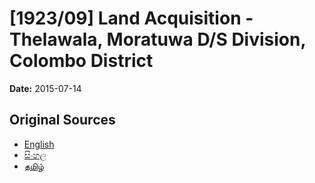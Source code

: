 # [1923/09] Land Acquisition - Thelawala, Moratuwa D/S Division, Colombo District

**Date:** 2015-07-14

## Original Sources

- [English](https://documents.gov.lk/view/extra-gazettes/2015/7/1923-09_E.pdf)
- [සිංහල](https://documents.gov.lk/view/extra-gazettes/2015/7/1923-09_S.pdf)
- [தமிழ்](https://documents.gov.lk/view/extra-gazettes/2015/7/1923-09_T.pdf)
